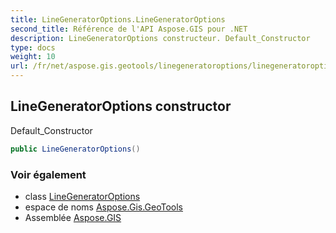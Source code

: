 ```yaml
---
title: LineGeneratorOptions.LineGeneratorOptions
second_title: Référence de l'API Aspose.GIS pour .NET
description: LineGeneratorOptions constructeur. Default_Constructor
type: docs
weight: 10
url: /fr/net/aspose.gis.geotools/linegeneratoroptions/linegeneratoroptions/
---
```

## LineGeneratorOptions constructor

Default_Constructor

```csharp
public LineGeneratorOptions()
```

### Voir également

* class [LineGeneratorOptions](../)
* espace de noms [Aspose.Gis.GeoTools](../../linegeneratoroptions/)
* Assemblée [Aspose.GIS](../../../)


